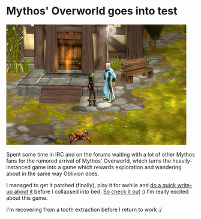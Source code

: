 # Mythos' Overworld goes into test

![mythos-2008-05-28-23-42-04-66.jpg](../uploads/2008/05/mythos-2008-05-28-23-42-04-66.jpg)

Spent some time in IRC and on the forums waiting with a lot of other Mythos fans for the rumored arrival of Mythos' Overworld, which turns the heavily-instanced game into a game which rewards exploration and wandering about in the same way Oblivion does.

I managed to get it patched (finally), play it for awhile and [do a quick write-up about it](http://www.massively.com/2008/05/29/a-first-look-at-mythos-overworld/) before I collapsed into bed. [So check it out](http://www.massively.com/2008/05/29/a-first-look-at-mythos-overworld/) :) I'm really excited about this game.

I'm recovering from a tooth extraction before I return to work :/

